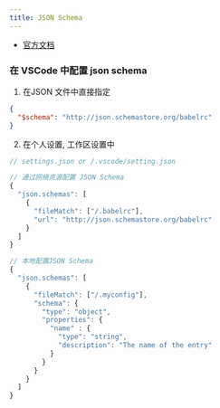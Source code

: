 ```yaml
---
title: JSON Schema
---
```


- [官方文档](https://json-schema.org/)


### 在 VSCode 中配置 json schema

1. 在JSON 文件中直接指定

``` json
{
  "$schema": "http://json.schemastore.org/babelrc"
}
```

2. 在个人设置, 工作区设置中

```js
// settings.json or /.vscode/setting.json

// 通过网络资源配置 JSON Schema 
{
  "json.schemas": [ 
    { 
      "fileMatch": ["/.babelrc"], 
      "url": "http://json.schemastore.org/babelrc" 
    }
  ]
}

// 本地配置JSON Schema 
{
  "json.schemas": [ 
    { 
      "fileMatch": ["/.myconfig"], 
      "schema": {
        "type": "object", 
        "properties": { 
          "name" : { 
            "type": "string", 
            "description": "The name of the entry" 
          } 
        } 
      } 
    }
  ]
}
```